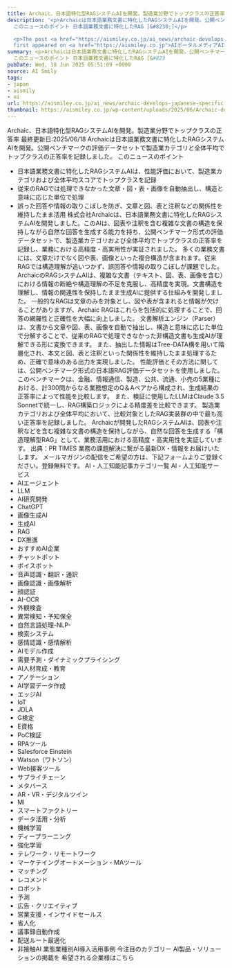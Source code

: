 ```yaml
---
title: Archaic、日本語特化型RAGシステムAIを開発。製造業分野でトップクラスの正答率
description: '<p>Archaicは日本語業務文書に特化したRAGシステムAIを開発。公開ベンチマークの評価データセットで製造業カテゴリと全体平均でトップクラスの正答率を記録しました。
  このニュースのポイント 日本語業務文書に特化したRAG [&#8230;]</p>

  <p>The post <a href="https://aismiley.co.jp/ai_news/archaic-develops-japanese-specific-rag/">Archaic、日本語特化型RAGシステムAIを開発。製造業分野でトップクラスの正答率</a>
  first appeared on <a href="https://aismiley.co.jp">AIポータルメディアAIsmiley</a>.</p>'
summary: <p>Archaicは日本語業務文書に特化したRAGシステムAIを開発。公開ベンチマークの評価データセットで製造業カテゴリと全体平均でトップクラスの正答率を記録しました。
  このニュースのポイント 日本語業務文書に特化したRAG [&#823
pubDate: Wed, 18 Jun 2025 05:51:09 +0000
source: AI Smily
tags:
- japan
- aismily
- ai
url: https://aismiley.co.jp/ai_news/archaic-develops-japanese-specific-rag/
thumbnail: https://aismiley.co.jp/wp-content/uploads/2025/06/Archaic-develops-Japanese-specific-RAG1.png
---
```


Archaic、日本語特化型RAGシステムAIを開発。製造業分野でトップクラスの正答率
最終更新日:2025/06/18
Archaicは日本語業務文書に特化したRAGシステムAIを開発。公開ベンチマークの評価データセットで製造業カテゴリと全体平均でトップクラスの正答率を記録しました。
このニュースのポイント
- 日本語業務文書に特化したRAGシステムAIは、性能評価において、製造業カテゴリおよび全体平均スコアでトップクラスを記録
- 従来のRAGでは処理できなかった文章・図・表・画像を自動抽出し、構造と意味に応じた単位で処理
- 誤った回答や情報の取りこぼしを防ぎ、文章と図、表と注釈などの関係性を維持したまま活用
株式会社Archaicは、日本語業務文書に特化したRAGシステムAIを開発しました。このAIは、図表や注釈を含む複雑な文書の構造を保持しながら自然な回答を生成する能力を持ち、公開ベンチマーク形式の評価データセットで、製造業カテゴリおよび全体平均でトップクラスの正答率を記録し、業務における高精度・高実用性が実証されました。
多くの業務文書には、文章だけでなく図や表、画像といった複合構造が含まれます。従来RAGでは構造理解が追いつかず、誤回答や情報の取りこぼしが課題でした。
ArchaicのRAGシステムAIは、複雑な文書（テキスト、図、表、画像を含む）における情報の断絶や構造理解の不足を克服し、高精度を実現。文書構造を理解し、情報の関連性を保持したまま生成AIに提供する仕組みを開発しました。
一般的なRAGは文章のみを対象とし、図や表が含まれると情報が欠けることがありますが、Archaic RAGはこれらを包括的に処理することで、回答の網羅性と正確性を大幅に向上しました。
文書解析エンジン（Parser）は、文書から文章や図、表、画像を自動で抽出し、構造と意味に応じた単位で分解することで、従来のRAGで処理できなかった非構造文書も生成AIが理解できる形に変換できます。
また、抽出した情報はTree-DATA構を用いて階層化され、本文と図、表と注釈といった関係性を維持したまま処理するため、正確で意味のある出力を実現しました。
性能評価とその方法に関しては、公開ベンチマーク形式の日本語RAG評価データセットを使用しました。このベンチマークは、金融、情報通信、製造、公共、流通、小売の5業種における、計300問からなる業務想定のQ＆Aペアから構成され、生成結果の正答率によって性能を比較します。
また、検証に使用したLLMはClaude 3.5 Sonnetで統一し、RAG構築ロジックによる精度差を比較できます。
製造業カテゴリおよび全体平均において、比較対象としたRAG実装群の中で最も高い正答率を記録しました。
Archaicが開発したRAGシステムAIは、図表や注釈などを含む複雑な文書の構造を保持しながら、自然な回答を生成する「構造理解型RAG」として、業務活用における高精度・高実用性を実証しています。
出典：PR TIMES
業務の課題解決に繋がる最新DX・情報をお届けいたします。
メールマガジンの配信をご希望の方は、下記フォームよりご登録ください。登録無料です。
AI・人工知能記事カテゴリ一覧
AI・人工知能サービス
- AIエージェント
- LLM
- AI研究開発
- ChatGPT
- 画像生成AI
- 生成AI
- RAG
- DX推進
- おすすめAI企業
- チャットボット
- ボイスボット
- 音声認識・翻訳・通訳
- 画像認識・画像解析
- 顔認証
- AI-OCR
- 外観検査
- 異常検知・予知保全
- 自然言語処理-NLP-
- 検索システム
- 感情認識・感情解析
- AIモデル作成
- 需要予測・ダイナミックプライシング
- AI人材育成・教育
- アノテーション
- AI学習データ作成
- エッジAI
- IoT
- JDLA
- G検定
- E資格
- PoC検証
- RPAツール
- Salesforce Einstein
- Watson（ワトソン）
- Web接客ツール
- サプライチェーン
- メタバース
- AR・VR・デジタルツイン
- MI
- スマートファクトリー
- データ活用・分析
- 機械学習
- ディープラーニング
- 強化学習
- テレワーク・リモートワーク
- マーケテイングオートメーション・MAツール
- マッチング
- レコメンド
- ロボット
- 予測
- 広告・クリエイティブ
- 営業支援・インサイドセールス
- 省人化
- 議事録自動作成
- 配送ルート最適化
- 非接触AI
業態業種別AI導入活用事例
今注目のカテゴリー
AI製品・ソリューションの掲載を
希望される企業様はこちら